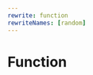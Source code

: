 ```yaml
---
rewrite: function
rewriteNames: [random]
---
```


# Function

<!-- rewrite:array_every slot:syntax

-->
